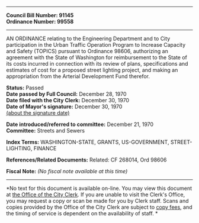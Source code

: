 * * * * *  
  
**Council Bill Number: [](#h0)[](#h2)91145**   
**Ordinance Number: 99558**  
  
* * * * *  
  
AN ORDINANCE relating to the Engineering Department and to City participation in the Urban Traffic Operation Program to Increase Capacity and Safety (TOPICS) pursuant to Ordinance 98606, authorizing an agreement with the State of Washington for reimbursement to the State of its costs incurred in connection with its review of plans, specifications and estimates of cost for a proposed street lighting project, and making an appropriation from the Arterial Development Fund therefor.  
  
**Status:** Passed   
**Date passed by Full Council:** December 28, 1970   
**Date filed with the City Clerk:** December 30, 1970   
**Date of Mayor's signature:** December 30, 1970   
[(about the signature date)](/~public/approvaldate.htm)   
  
  
**Date introduced/referred to committee:** December 21, 1970   
**Committee:** Streets and Sewers   
  
**Index Terms:** WASHINGTON-STATE, GRANTS, US-GOVERNMENT, STREET-LIGHTING, FINANCE  
  
**References/Related Documents:** Related: CF 268014, Ord 98606  
  
**Fiscal Note:** *(No fiscal note available at this time)*  
  
* * * * *  
  
*No text for this document is available on-line. You may view this document at [the Office of the City Clerk](http://www.seattle.gov/leg/clerk/contactUs.htm). If you are unable to visit the Clerk's Office, you may request a copy or scan be made for you by Clerk staff. Scans and copies provided by the Office of the City Clerk are subject to [copy fees](http://clerk.seattle.gov/~public/clerkfees.htm), and the timing of service is dependent on the availability of staff. *  
  
  
